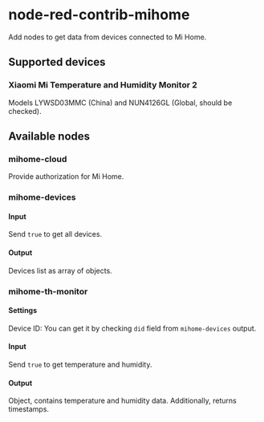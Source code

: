 # node-red-contrib-mihome

Add nodes to get data from devices connected to Mi Home.

## Supported devices

### Xiaomi Mi Temperature and Humidity Monitor 2

Models LYWSD03MMC (China) and NUN4126GL (Global, should be checked).

## Available nodes

### mihome-cloud

Provide authorization for Mi Home.

### mihome-devices

#### Input

Send `true` to get all devices.

#### Output

Devices list as array of objects.

### mihome-th-monitor

#### Settings

Device ID: You can get it by checking `did` field from `mihome-devices` output.

#### Input

Send `true` to get temperature and humidity.

#### Output

Object, contains temperature and humidity data. Additionally, returns timestamps.
